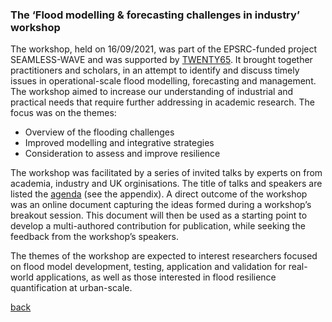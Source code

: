 ### The ‘Flood modelling & forecasting challenges in industry’ workshop
The workshop, held on 16/09/2021, was part of the EPSRC-funded project SEAMLESS-WAVE and was supported by [TWENTY65](https://www.twenty65.ac.uk/). It brought together practitioners and scholars, in an attempt to identify and discuss timely issues in operational-scale flood modelling, forecasting and management. The workshop aimed to increase our understanding of industrial and practical needs that require further addressing in academic research. The focus was on the themes: 

- Overview of the flooding challenges 
- Improved modelling and integrative strategies 
- Consideration to assess and improve resilience 

The workshop was facilitated by a series of invited talks by experts on from academia, industry and UK orginisations. The title of talks and speakers are listed the [agenda]() (see the appendix). 
A direct outcome of the workshop was an online document capturing the ideas formed during a workshop’s breakout session. This document will then be used as a starting point to develop a multi-authored contribution for publication, while seeking the feedback from the workshop’s speakers.

The themes of the workshop are expected to interest researchers focused on flood model development, testing, application and validation for real-world applications, as well as those interested in flood resilience quantification at urban-scale.





[back](./)
